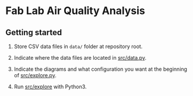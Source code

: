 # Fab Lab Air Quality Analysis

## Getting started

1. Store CSV data files in `data/` folder at repository root.

2. Indicate where the data files are located in [src/data.py](src/data.py).

3. Indicate the diagrams and what configuration you want at the beginning of [src/explore.py](src/explore.py).

4. Run [src/explore](src/explore.py) with Python3.
